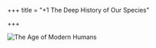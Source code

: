 +++
title = "+1 The Deep History of Our Species"

+++


![The Age of Modern Humans](images/000013.jpg)




